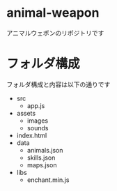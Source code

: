 # animal-weapon
アニマルウェポンのリポジトリです
# フォルダ構成
フォルダ構成と内容は以下の通りです
- src
  -	app.js
- assets
  -	images
  -	sounds
- index.html
- data
  - animals.json
  - skills.json
  - maps.json
- libs
  - enchant.min.js
